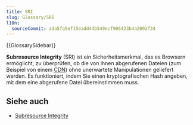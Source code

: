```yaml
---
title: SRI
slug: Glossary/SRI
l10n:
  sourceCommit: ada5fa5ef15eadd44b549ecf906423b4a2092f34
---
```


{{GlossarySidebar}}

**Subresource Integrity** (SRI) ist ein Sicherheitsmerkmal, das es Browsern ermöglicht, zu überprüfen, ob die von ihnen abgerufenen Dateien (zum Beispiel von einem [CDN](/de/docs/Glossary/CDN)) ohne unerwartete Manipulationen geliefert werden. Es funktioniert, indem Sie einen kryptografischen Hash angeben, mit dem eine abgerufene Datei übereinstimmen muss.

## Siehe auch

- [Subresource Integrity](/de/docs/Web/Security/Subresource_Integrity)
